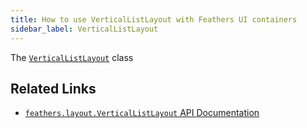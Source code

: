 ```yaml
---
title: How to use VerticalListLayout with Feathers UI containers
sidebar_label: VerticalListLayout
---
```


The [`VerticalListLayout`](https://api.feathersui.com/current/feathers/layout/VerticalListLayout.html) class

## Related Links

- [`feathers.layout.VerticalListLayout` API Documentation](https://api.feathersui.com/current/feathers/layout/VerticalListLayout.html)

